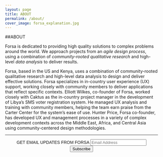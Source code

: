```yaml
---
layout: page
title: ABOUT
permalink: /about/
cover_image: forsa_explanation.jpg
---
```



##ABOUT

Forsa is dedicated to providing high quality solutions to complex problems around the world.  We approach projects from an *agile design process*, using a combination of *community-rooted qualitative research* and high-level *data analysis* to deliver results.

Forsa, based in the US and Kenya, uses a combination of community-rooted qualitative research and high-level data analysis to design and deliver effective solutions. Forsa specializes in in-country user experience (UX) support, working closely with community members to deliver applications that reflect specific contexts. Elliott Wilkes, co-founder of Forsa, worked closely with Caktus as the in-country project manager in the development of Libya’s SMS voter registration system. He managed UX analysis and training with community members, helping the team earn praise from the Carter Center for the system’s ease of use. Hunter Price, Forsa co-founder, has developed UX and management processes in a variety of complex development contexts across the Middle East, Africa, and Central Asia using community-centered design methodologies. 

---

<link href="//cdn-images.mailchimp.com/embedcode/slim-081711.css" rel="stylesheet" type="text/css">
<style type="text/css">
    #mc_embed_signup{clear:center; font:14px Raleway,Arial,sans-serif; max-width: 100%; text-align: center;}
    /* Add your own MailChimp form style overrides in your site stylesheet or in this style block.
       We recommend moving this block and the preceding CSS link to the HEAD of your HTML file. */
</style>

<center>
<div id="mc_embed_signup" align="center">
<form action="//forsa.us9.list-manage.com/subscribe/post?u=a0de69a4d4f16d145bcda9660&amp;id=6763623591" method="post" id="mc-embedded-subscribe-form" name="mc-embedded-subscribe-form" class="validate" target="_blank" novalidate>
    <div id="mc_embed_signup_scroll" align="center">
    <label for="mce-EMAIL">GET EMAIL UPDATES FROM FORSA</label>
    <input type="email" value="" name="EMAIL" class="email" id="mce-EMAIL" placeholder="Email Address"  required>
    <!-- real people should not fill this in and expect good things - do not remove this or risk form bot signups-->
    <div style="position: absolute; left: -5000px;" align="center"><input type="text" name="b_a0de69a4d4f16d145bcda9660_6763623591" tabindex="-1" value=""></div>
    <div class="clear" align="center"><input type="submit" value="Subscribe" name="subscribe" id="mc-embedded-subscribe" class="button"></div>
    </div>
</form>
</div>
</center>
<!--End mc_embed_signup-->